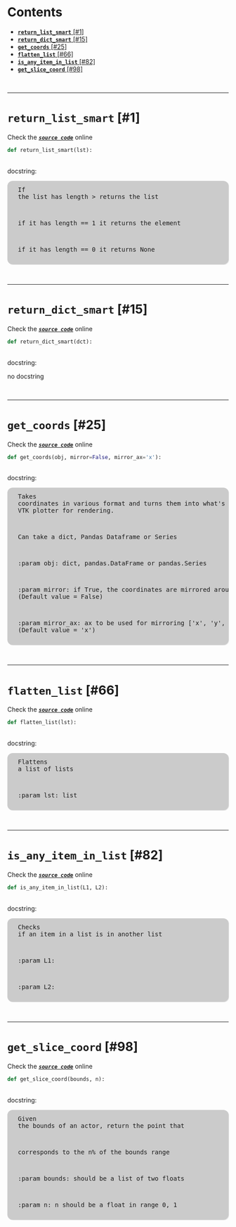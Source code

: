



Contents
========

* [**`return_list_smart`** [#1]](#return_list_smart-1)
* [**`return_dict_smart`** [#15]](#return_dict_smart-15)
* [**`get_coords`** [#25]](#get_coords-25)
* [**`flatten_list`** [#66]](#flatten_list-66)
* [**`is_any_item_in_list`** [#82]](#is_any_item_in_list-82)
* [**`get_slice_coord`** [#98]](#get_slice_coord-98)


&nbsp;

--------
# **`return_list_smart`** [#1]
  
Check the [***``source code``***](https://github.com/BrancoLab/BrainRender/tree/brainglobeintegration/blob/master/brainrender/Utils/data_manipulation.py#L1) online

```python
def return_list_smart(lst):
```

&nbsp;  
docstring:<pre style="background-color:rgba(0, 0, 0, .2);                     border-radius:12px;                     padding:12px 24px;                     box-shadow: 1px 1px 1px rgba(0, 0, 0, .1)">If the list has length > returns the list

if it has length == 1 it returns the element

if it has length == 0 it returns None
</pre>

&nbsp;

--------
# **`return_dict_smart`** [#15]
  
Check the [***``source code``***](https://github.com/BrancoLab/BrainRender/tree/brainglobeintegration/blob/master/brainrender/Utils/data_manipulation.py#L15) online

```python
def return_dict_smart(dct):
```

&nbsp;  
docstring:

no docstring

&nbsp;

--------
# **`get_coords`** [#25]
  
Check the [***``source code``***](https://github.com/BrancoLab/BrainRender/tree/brainglobeintegration/blob/master/brainrender/Utils/data_manipulation.py#L25) online

```python
def get_coords(obj, mirror=False, mirror_ax='x'):
```

&nbsp;  
docstring:<pre style="background-color:rgba(0, 0, 0, .2);                     border-radius:12px;                     padding:12px 24px;                     box-shadow: 1px 1px 1px rgba(0, 0, 0, .1)">Takes coordinates in various format and turns them into what's
    expected from VTK plotter for rendering.

Can take a dict, Pandas Dataframe or Series

:param obj: dict, pandas.DataFrame or pandas.Series

:param mirror:  if True, the coordinates are mirrored around mirror_ax
    (Default value = False)

:param mirror_ax: ax to be used for mirroring ['x', 'y', 'z'] (Default
    value = 'x')
</pre>

&nbsp;

--------
# **`flatten_list`** [#66]
  
Check the [***``source code``***](https://github.com/BrancoLab/BrainRender/tree/brainglobeintegration/blob/master/brainrender/Utils/data_manipulation.py#L66) online

```python
def flatten_list(lst):
```

&nbsp;  
docstring:<pre style="background-color:rgba(0, 0, 0, .2);                     border-radius:12px;                     padding:12px 24px;                     box-shadow: 1px 1px 1px rgba(0, 0, 0, .1)">Flattens a list of lists

:param lst: list
</pre>

&nbsp;

--------
# **`is_any_item_in_list`** [#82]
  
Check the [***``source code``***](https://github.com/BrancoLab/BrainRender/tree/brainglobeintegration/blob/master/brainrender/Utils/data_manipulation.py#L82) online

```python
def is_any_item_in_list(L1, L2):
```

&nbsp;  
docstring:<pre style="background-color:rgba(0, 0, 0, .2);                     border-radius:12px;                     padding:12px 24px;                     box-shadow: 1px 1px 1px rgba(0, 0, 0, .1)">Checks if an item in a list is in another  list

:param L1:

:param L2:
</pre>

&nbsp;

--------
# **`get_slice_coord`** [#98]
  
Check the [***``source code``***](https://github.com/BrancoLab/BrainRender/tree/brainglobeintegration/blob/master/brainrender/Utils/data_manipulation.py#L98) online

```python
def get_slice_coord(bounds, n):
```

&nbsp;  
docstring:<pre style="background-color:rgba(0, 0, 0, .2);                     border-radius:12px;                     padding:12px 24px;                     box-shadow: 1px 1px 1px rgba(0, 0, 0, .1)">Given the bounds of an actor, return the point that

corresponds to the n% of the bounds range

:param bounds: should be a list of two floats

:param n: n should be a float in range 0, 1
</pre>